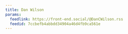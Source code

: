 ```yaml
---
title: Dan Wilson
params:
  feedlink: https://front-end.social/@DanCWilson.rss
  feedid: 7ccbefb4abbdd34904a46d4fb9ca561e
---
```


